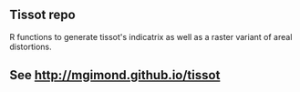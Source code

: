 ## Tissot repo
R functions to generate tissot's indicatrix as well as a raster variant of areal distortions.

## See http://mgimond.github.io/tissot

